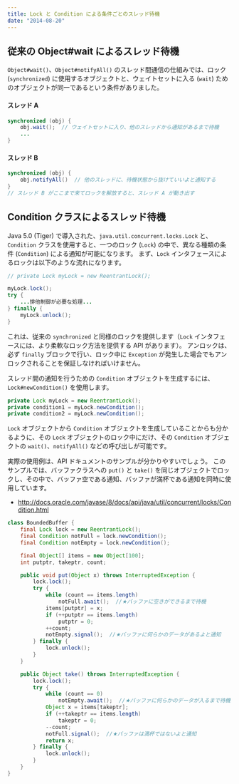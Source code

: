 ```yaml
---
title: Lock と Condition による条件ごとのスレッド待機
date: "2014-08-20"
---
```


従来の Object#wait によるスレッド待機
----

`Object#wait()`、`Object#notifyAll()` のスレッド間通信の仕組みでは、ロック (`synchronized`) に使用するオブジェクトと、ウェイトセットに入る (`wait`) ためのオブジェクトが同一であるという条件がありました。

#### スレッド A

```java
synchronized (obj) {
    obj.wait();  // ウェイトセットに入り、他のスレッドから通知があるまで待機
    ...
}
```

#### スレッド B

```java
synchronized (obj) {
    obj.notifyAll()  // 他のスレッドに、待機状態から抜けていいよと通知する
}
// スレッド B がここまで来てロックを解放すると、スレッド A が動き出す
```

Condition クラスによるスレッド待機
----

Java 5.0 (Tiger) で導入された、`java.util.concurrent.locks.Lock` と、`Condition` クラスを使用すると、一つのロック (`Lock`) の中で、異なる種類の条件 (`Condition`) による通知が可能になります。
まず、`Lock` インタフェースによるロックは以下のような流れになります。

```java
// private Lock myLock = new ReentrantLock();

myLock.lock();
try {
    ...排他制御が必要な処理...
} finally {
    myLock.unlock();
}
```

これは、従来の `synchronized` と同様のロックを提供します（`Lock` インタフェースには、より柔軟なロック方法を提供する API があります）。
アンロックは、必ず `finally` ブロックで行い、ロック中に `Exception` が発生した場合でもアンロックされることを保証しなければいけません。

スレッド間の通知を行うための `Condition` オブジェクトを生成するには、`Lock#newCondition()` を使用します。

```java
private Lock myLock = new ReentrantLock();
private condition1 = myLock.newCondition();
private condition2 = myLock.newCondition();
```

`Lock` オブジェクトから `Condition` オブジェクトを生成していることからも分かるように、その `Lock` オブジェクトのロック中にだけ、その `Condition` オブジェクトの `wait()`、`notifyAll()` などの呼び出しが可能です。

実際の使用例は、API ドキュメントのサンプルが分かりやすいでしょう。
このサンプルでは、バッファクラスへの `put()` と `take()` を同じオブジェクトでロックし、その中で、バッファ空である通知、バッファが満杯である通知を同時に使用しています。

- http://docs.oracle.com/javase/8/docs/api/java/util/concurrent/locks/Condition.html

```java
class BoundedBuffer {
    final Lock lock = new ReentrantLock();
    final Condition notFull = lock.newCondition();
    final Condition notEmpty = lock.newCondition();

    final Object[] items = new Object[100];
    int putptr, takeptr, count;

    public void put(Object x) throws InterruptedException {
        lock.lock();
        try {
            while (count == items.length)
                notFull.await();  //★バッファに空きができるまで待機
            items[putptr] = x;
            if (++putptr == items.length)
                putptr = 0;
            ++count;
            notEmpty.signal();  //★バッファに何らかのデータがあるよと通知
        } finally {
            lock.unlock();
        }
    }

    public Object take() throws InterruptedException {
        lock.lock();
        try {
            while (count == 0)
                notEmpty.await();  //★バッファに何らかのデータが入るまで待機
            Object x = items[takeptr];
            if (++takeptr == items.length)
                takeptr = 0;
            --count;
            notFull.signal();  //★バッファは満杯ではないよと通知
            return x;
        } finally {
            lock.unlock();
        }
    }
}
```

